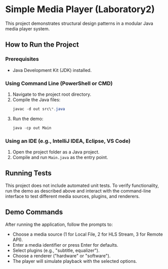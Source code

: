 # Simple Media Player (Laboratory2)

This project demonstrates structural design patterns in a modular Java media player system.

## How to Run the Project

### Prerequisites
- Java Development Kit (JDK) installed.

### Using Command Line (PowerShell or CMD)
1. Navigate to the project root directory.
2. Compile the Java files:
   ```powershell
   javac -d out src\*.java
   ```
3. Run the demo:
   ```powershell
   java -cp out Main
   ```

### Using an IDE (e.g., IntelliJ IDEA, Eclipse, VS Code)
1. Open the project folder as a Java project.
2. Compile and run `Main.java` as the entry point.

## Running Tests
This project does not include automated unit tests. To verify functionality, run the demo as described above and interact with the command-line interface to test different media sources, plugins, and renderers.

## Demo Commands
After running the application, follow the prompts to:
- Choose a media source (1 for Local File, 2 for HLS Stream, 3 for Remote API).
- Enter a media identifier or press Enter for defaults.
- Select plugins (e.g., "subtitle, equalizer").
- Choose a renderer ("hardware" or "software").
- The player will simulate playback with the selected options.
